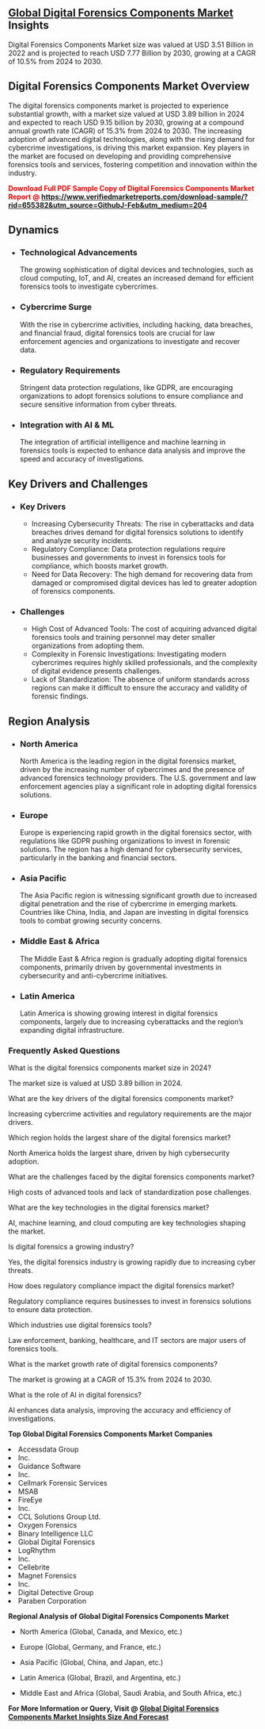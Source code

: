 <h2><a href="https://www.verifiedmarketreports.com/download-sample/?rid=655382&amp;utm_source=GithubJ&amp;utm_medium=204" target="_blank">Global Digital Forensics Components Market</a> Insights</h2><p>Digital Forensics Components Market size was valued at USD 3.51 Billion in 2022 and is projected to reach USD 7.77 Billion by 2030, growing at a CAGR of 10.5% from 2024 to 2030.</p><p> <h2>Digital Forensics Components Market Overview</h2> <p>The digital forensics components market is projected to experience substantial growth, with a market size valued at USD 3.89 billion in 2024 and expected to reach USD 9.15 billion by 2030, growing at a compound annual growth rate (CAGR) of 15.3% from 2024 to 2030. The increasing adoption of advanced digital technologies, along with the rising demand for cybercrime investigations, is driving this market expansion. Key players in the market are focused on developing and providing comprehensive forensics tools and services, fostering competition and innovation within the industry. <strong><p><span class=""><span style="color: #ff0000;"><strong>Download Full PDF Sample Copy of Digital Forensics Components Market Report</strong> @ </span><a href="https://www.verifiedmarketreports.com/download-sample/?rid=655382&amp;utm_source=GithubJ-Feb&amp;utm_medium=204" target="_blank">https://www.verifiedmarketreports.com/download-sample/?rid=655382&amp;utm_source=GithubJ-Feb&amp;utm_medium=204</a></span></p></strong></p> <h2>Dynamics</h2> <ul> <li><h3>Technological Advancements</h3> The growing sophistication of digital devices and technologies, such as cloud computing, IoT, and AI, creates an increased demand for efficient forensics tools to investigate cybercrimes.</li> <li><h3>Cybercrime Surge</h3> With the rise in cybercrime activities, including hacking, data breaches, and financial fraud, digital forensics tools are crucial for law enforcement agencies and organizations to investigate and recover data.</li> <li><h3>Regulatory Requirements</h3> Stringent data protection regulations, like GDPR, are encouraging organizations to adopt forensics solutions to ensure compliance and secure sensitive information from cyber threats.</li> <li><h3>Integration with AI & ML</h3> The integration of artificial intelligence and machine learning in forensics tools is expected to enhance data analysis and improve the speed and accuracy of investigations.</li> </ul> <h2>Key Drivers and Challenges</h2> <ul> <li><h3>Key Drivers</h3> <ul> <li>Increasing Cybersecurity Threats: The rise in cyberattacks and data breaches drives demand for digital forensics solutions to identify and analyze security incidents.</li> <li>Regulatory Compliance: Data protection regulations require businesses and governments to invest in forensics tools for compliance, which boosts market growth.</li> <li>Need for Data Recovery: The high demand for recovering data from damaged or compromised digital devices has led to greater adoption of forensics components.</li> </ul> </li> <li><h3>Challenges</h3> <ul> <li>High Cost of Advanced Tools: The cost of acquiring advanced digital forensics tools and training personnel may deter smaller organizations from adopting them.</li> <li>Complexity in Forensic Investigations: Investigating modern cybercrimes requires highly skilled professionals, and the complexity of digital evidence presents challenges.</li> <li>Lack of Standardization: The absence of uniform standards across regions can make it difficult to ensure the accuracy and validity of forensic findings.</li> </ul> </li> </ul> <h2>Region Analysis</h2> <ul> <li><h3>North America</h3> North America is the leading region in the digital forensics market, driven by the increasing number of cybercrimes and the presence of advanced forensics technology providers. The U.S. government and law enforcement agencies play a significant role in adopting digital forensics solutions.</li> <li><h3>Europe</h3> Europe is experiencing rapid growth in the digital forensics sector, with regulations like GDPR pushing organizations to invest in forensic solutions. The region has a high demand for cybersecurity services, particularly in the banking and financial sectors.</li> <li><h3>Asia Pacific</h3> The Asia Pacific region is witnessing significant growth due to increased digital penetration and the rise of cybercrime in emerging markets. Countries like China, India, and Japan are investing in digital forensics tools to combat growing security concerns.</li> <li><h3>Middle East & Africa</h3> The Middle East & Africa region is gradually adopting digital forensics components, primarily driven by governmental investments in cybersecurity and anti-cybercrime initiatives.</li> <li><h3>Latin America</h3> Latin America is showing growing interest in digital forensics components, largely due to increasing cyberattacks and the region’s expanding digital infrastructure.</li> </ul> <h3>Frequently Asked Questions</h3> <p>What is the digital forensics components market size in 2024?</p> <p>The market size is valued at USD 3.89 billion in 2024.</p> <p>What are the key drivers of the digital forensics components market?</p> <p>Increasing cybercrime activities and regulatory requirements are the major drivers.</p> <p>Which region holds the largest share of the digital forensics market?</p> <p>North America holds the largest share, driven by high cybersecurity adoption.</p> <p>What are the challenges faced by the digital forensics components market?</p> <p>High costs of advanced tools and lack of standardization pose challenges.</p> <p>What are the key technologies in the digital forensics market?</p> <p>AI, machine learning, and cloud computing are key technologies shaping the market.</p> <p>Is digital forensics a growing industry?</p> <p>Yes, the digital forensics industry is growing rapidly due to increasing cyber threats.</p> <p>How does regulatory compliance impact the digital forensics market?</p> <p>Regulatory compliance requires businesses to invest in forensics solutions to ensure data protection.</p> <p>Which industries use digital forensics tools?</p> <p>Law enforcement, banking, healthcare, and IT sectors are major users of forensics tools.</p> <p>What is the market growth rate of digital forensics components?</p> <p>The market is growing at a CAGR of 15.3% from 2024 to 2030.</p> <p>What is the role of AI in digital forensics?</p> <p>AI enhances data analysis, improving the accuracy and efficiency of investigations.</p> </p><p><strong>Top Global Digital Forensics Components Market Companies</strong></p><div data-test-id=""><p><li>Accessdata Group</li><li> Inc.</li><li> Guidance Software</li><li> Inc.</li><li> Cellmark Forensic Services</li><li> MSAB</li><li> FireEye</li><li> Inc.</li><li> CCL Solutions Group Ltd.</li><li> Oxygen Forensics</li><li> Binary Intelligence LLC</li><li> Global Digital Forensics</li><li> LogRhythm</li><li> Inc.</li><li> Cellebrite</li><li> Magnet Forensics</li><li> Inc.</li><li> Digital Detective Group</li><li> Paraben Corporation</li></p><div><strong>Regional Analysis of&nbsp;Global Digital Forensics Components Market</strong></div><ul><li dir="ltr"><p dir="ltr">North America&nbsp;(Global, Canada, and Mexico, etc.)</p></li><li dir="ltr"><p dir="ltr">Europe (Global, Germany, and France, etc.)</p></li><li dir="ltr"><p dir="ltr">Asia Pacific&nbsp;(Global, China, and Japan, etc.)</p></li><li dir="ltr"><p dir="ltr">Latin America&nbsp;(Global, Brazil, and Argentina, etc.)</p></li><li dir="ltr">Middle East and Africa&nbsp;(Global, Saudi Arabia, and South Africa, etc.)</li></ul><p><strong>For More Information or Query, Visit @&nbsp;</strong><strong><a href="https://www.verifiedmarketreports.com/product/digital-forensics-components-market/?utm_source=GithubJ&amp;utm_medium=204" target="_blank">Global Digital Forensics Components Market Insights Size And Forecast</a></strong></p></div>
